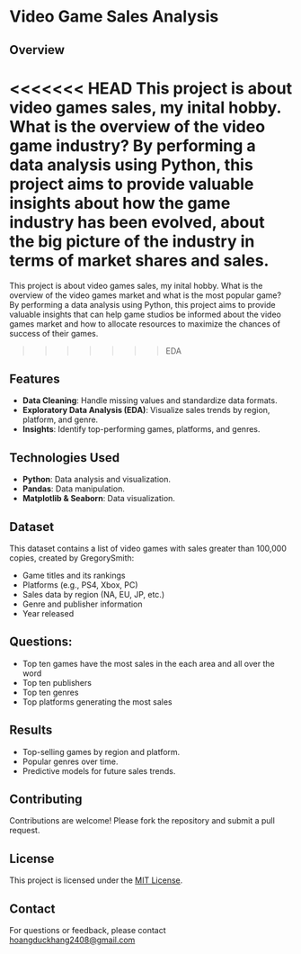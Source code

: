 # Video Game Sales Analysis

## Overview
<<<<<<< HEAD
This project is about video games sales, my inital hobby. What is the overview of the video game industry? By performing a data analysis using Python, this project aims to provide valuable insights about how the game industry has been evolved, about the big picture of the industry in terms of market shares and sales.
=======
This project is about video games sales, my inital hobby. What is the overview of the video games market and what is the most popular game? By performing a data analysis using Python, this project aims to provide valuable insights that can help game studios be informed about the video games market and how to allocate resources to maximize the chances of success of their games.
>>>>>>> EDA

## Features
- **Data Cleaning**: Handle missing values and standardize data formats.
- **Exploratory Data Analysis (EDA)**: Visualize sales trends by region, platform, and genre.
- **Insights**: Identify top-performing games, platforms, and genres.

## Technologies Used
- **Python**: Data analysis and visualization.
- **Pandas**: Data manipulation.
- **Matplotlib & Seaborn**: Data visualization.


## Dataset
This dataset contains a list of video games with sales greater than 100,000 copies, created by GregorySmith:
- Game titles and its rankings
- Platforms (e.g., PS4, Xbox, PC)
- Sales data by region (NA, EU, JP, etc.)
- Genre and publisher information
- Year released

## Questions:
- Top ten games have the most sales in the each area and all over the word
- Top ten publishers
- Top ten genres
- Top platforms generating the most sales

## Results
- Top-selling games by region and platform.
- Popular genres over time.
- Predictive models for future sales trends.

## Contributing
Contributions are welcome! Please fork the repository and submit a pull request.

## License
This project is licensed under the [MIT License](LICENSE).

## Contact
For questions or feedback, please contact hoangduckhang2408@gmail.com